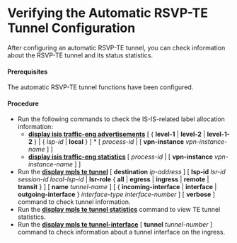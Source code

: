 Verifying the Automatic RSVP-TE Tunnel Configuration
====================================================

After configuring an automatic RSVP-TE tunnel, you can check information about the RSVP-TE tunnel and its status statistics.

#### Prerequisites

The automatic RSVP-TE tunnel functions have been configured.


#### Procedure

* Run the following commands to check the IS-IS-related label allocation information:
  + [**display isis traffic-eng advertisements**](cmdqueryname=display+isis+traffic-eng+advertisements) [ { **level-1** | **level-2** | **level-1-2** } | { *lsp-id* | **local** } ] \* [ *process-id* | [ **vpn-instance** *vpn-instance-name* ] ]
  + [**display isis traffic-eng statistics**](cmdqueryname=display+isis+traffic-eng+statistics) [ *process-id* | [ **vpn-instance** *vpn-instance-name* ] ]
* Run the [**display mpls te tunnel**](cmdqueryname=display+mpls+te+tunnel) [ **destination** *ip-address* ] [ **lsp-id** *lsr-id* *session-id* *local-lsp-id* | **lsr-role** { **all** | **egress** | **ingress** | **remote** | **transit** } ] [ **name** *tunnel-name* ] [ { **incoming-interface** | **interface** | **outgoing-interface** } *interface-type* *interface-number* ] [ **verbose** ] command to check tunnel information.
* Run the [**display mpls te tunnel statistics**](cmdqueryname=display+mpls+te+tunnel+statistics) command to view TE tunnel statistics.
* Run the [**display mpls te tunnel-interface**](cmdqueryname=display+mpls+te+tunnel-interface) [ **tunnel** *tunnel-number* ] command to check information about a tunnel interface on the ingress.